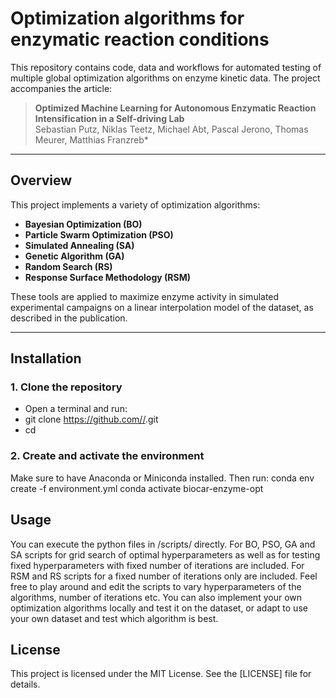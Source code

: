 # Optimization algorithms for enzymatic reaction conditions

This repository contains code, data and workflows for automated testing of multiple global optimization algorithms on enzyme kinetic data. The project accompanies the article:

> **Optimized Machine Learning for Autonomous Enzymatic Reaction Intensification in a Self-driving Lab**  
> Sebastian Putz, Niklas Teetz, Michael Abt, Pascal Jerono, Thomas Meurer, Matthias Franzreb* 

---

## Overview

This project implements a variety of optimization algorithms:
- **Bayesian Optimization (BO)**
- **Particle Swarm Optimization (PSO)**
- **Simulated Annealing (SA)**
- **Genetic Algorithm (GA)**
- **Random Search (RS)**
- **Response Surface Methodology (RSM)**

These tools are applied to maximize enzyme activity in simulated experimental campaigns on a linear interpolation model of the dataset, as described in the publication.

---

## Installation

### 1. Clone the repository

- Open a terminal and run: 
- git clone [https://github.com/<your-username>/<your-repo>](https://github.com/putzsebastian/sdl-enzymes-optimization).git
- cd <your-repo>

### 2. Create and activate the environment
Make sure to have Anaconda or Miniconda installed. Then run:
conda env create -f environment.yml
conda activate biocar-enzyme-opt

## Usage
You can execute the python files in /scripts/ directly.
For BO, PSO, GA and SA scripts for grid search of optimal hyperparameters as well as for testing fixed hyperparameters with fixed number of iterations are included.
For RSM and RS scripts for a fixed number of iterations only are included.
Feel free to play around and edit the scripts to vary hyperparameters of the algorithms, number of iterations etc.
You can also implement your own optimization algorithms locally and test it on the dataset, or adapt to use your own dataset and test which algorithm is best.

## License

This project is licensed under the MIT License. See the [LICENSE] file for details.
